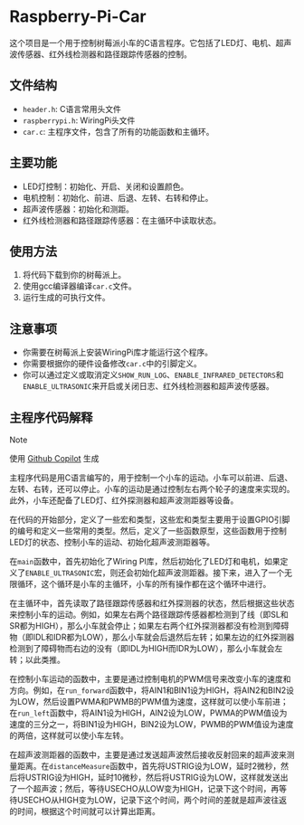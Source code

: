 # Raspberry-Pi-Car

这个项目是一个用于控制树莓派小车的C语言程序。它包括了LED灯、电机、超声波传感器、红外线检测器和路径跟踪传感器的控制。

## 文件结构

- `header.h`: C语言常用头文件
- `raspberrypi.h`: WiringPi头文件
- `car.c`: 主程序文件，包含了所有的功能函数和主循环。

## 主要功能

- LED灯控制：初始化、开启、关闭和设置颜色。
- 电机控制：初始化、前进、后退、左转、右转和停止。
- 超声波传感器：初始化和测距。
- 红外线检测器和路径跟踪传感器：在主循环中读取状态。

## 使用方法

1. 将代码下载到你的树莓派上。
2. 使用gcc编译器编译`car.c`文件。
3. 运行生成的可执行文件。

## 注意事项

- 你需要在树莓派上安装WiringPi库才能运行这个程序。
- 你需要根据你的硬件设备修改`car.c`中的引脚定义。
- 你可以通过定义或取消定义`SHOW_RUN_LOG`、`ENABLE_INFRARED_DETECTORS`和`ENABLE_ULTRASONIC`来开启或关闭日志、红外线检测器和超声波传感器。

## 主程序代码解释

> [!NOTE]
> 使用 [Github Copilot](https://github.com/features/copilot) 生成

主程序代码是用C语言编写的，用于控制一个小车的运动。小车可以前进、后退、左转、右转，还可以停止。小车的运动是通过控制左右两个轮子的速度来实现的。此外，小车还配备了LED灯、红外探测器和超声波测距器等设备。

在代码的开始部分，定义了一些宏和类型，这些宏和类型主要用于设置GPIO引脚的编号和定义一些常用的类型。然后，定义了一些函数原型，这些函数用于控制LED灯的状态、控制小车的运动、初始化超声波测距器等。

在`main`函数中，首先初始化了Wiring PI库，然后初始化了LED灯和电机，如果定义了`ENABLE_ULTRASONIC`宏，则还会初始化超声波测距器。接下来，进入了一个无限循环，这个循环是小车的主循环，小车的所有操作都在这个循环中进行。

在主循环中，首先读取了路径跟踪传感器和红外探测器的状态，然后根据这些状态来控制小车的运动。例如，如果左右两个路径跟踪传感器都检测到了线（即SL和SR都为HIGH），那么小车就会停止；如果左右两个红外探测器都没有检测到障碍物（即IDL和IDR都为LOW），那么小车就会后退然后左转；如果左边的红外探测器检测到了障碍物而右边的没有（即IDL为HIGH而IDR为LOW），那么小车就会左转；以此类推。

在控制小车运动的函数中，主要是通过控制电机的PWM信号来改变小车的速度和方向。例如，在`run_forward`函数中，将AIN1和BIN1设为HIGH，将AIN2和BIN2设为LOW，然后设置PWMA和PWMB的PWM值为速度，这样就可以使小车前进；在`run_left`函数中，将AIN1设为HIGH，AIN2设为LOW，PWMA的PWM值设为速度的三分之一，将BIN1设为HIGH，BIN2设为LOW，PWMB的PWM值设为速度的两倍，这样就可以使小车左转。

在超声波测距器的函数中，主要是通过发送超声波然后接收反射回来的超声波来测量距离。在`distanceMeasure`函数中，首先将USTRIG设为LOW，延时2微秒，然后将USTRIG设为HIGH，延时10微秒，然后将USTRIG设为LOW，这样就发送出了一个超声波；然后，等待USECHO从LOW变为HIGH，记录下这个时间，再等待USECHO从HIGH变为LOW，记录下这个时间，两个时间的差就是超声波往返的时间，根据这个时间就可以计算出距离。